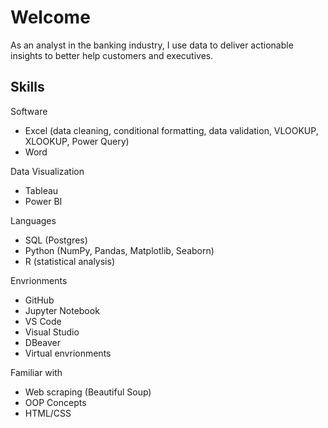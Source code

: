# Welcome

As an analyst in the banking industry, I use data to deliver actionable insights to better help customers and executives.



## Skills 

Software

* Excel (data cleaning, conditional formatting, data validation, VLOOKUP, XLOOKUP, Power Query)
* Word

Data Visualization

* Tableau
* Power BI

Languages 

* SQL (Postgres)
* Python (NumPy, Pandas, Matplotlib, Seaborn)
* R (statistical analysis)

Envrionments 

* GitHub 
* Jupyter Notebook
* VS Code
* Visual Studio
* DBeaver
* Virtual envrionments

Familiar with

* Web scraping (Beautiful Soup)
* OOP Concepts 
* HTML/CSS







<!---
CoolBeansProgramming/CoolBeansProgramming is a ✨ special ✨ repository because its `README.md` (this file) appears on your GitHub profile.
You can click the Preview link to take a look at your changes.
--->
